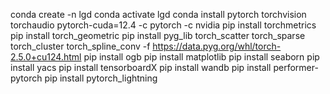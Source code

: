 conda create -n lgd
conda activate lgd
conda install pytorch torchvision torchaudio pytorch-cuda=12.4 -c pytorch -c nvidia
pip install torchmetrics
pip install torch_geometric
pip install pyg_lib torch_scatter torch_sparse torch_cluster torch_spline_conv -f https://data.pyg.org/whl/torch-2.5.0+cu124.html
pip install ogb
pip install matplotlib
pip install seaborn
pip install yacs
pip install tensorboardX
pip install wandb
pip install performer-pytorch
pip install pytorch_lightning
